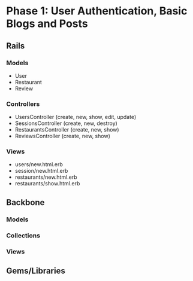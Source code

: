 # Phase 1: User Authentication, Basic Blogs and Posts

## Rails
### Models
* User
* Restaurant
* Review

### Controllers
* UsersController (create, new, show, edit, update)
* SessionsController (create, new, destroy)
* RestaurantsController (create, new, show)
* ReviewsController (create, new, show)

### Views
* users/new.html.erb
* session/new.html.erb
* restaurants/new.html.erb
* restaurants/show.html.erb

## Backbone
### Models

### Collections

### Views

## Gems/Libraries
